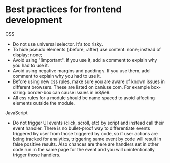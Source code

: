 # Best practices for frontend development

CSS
- Do not use universal selector. It's too risky.
- To hide pseudo elements (:before, :after) use content: none; instead of display: none;
- Avoid using "!important". If you use it, add a  comment to explain why you had to use it.
- Avoid using negative margins and paddings. If you use them, add comment to explain why you had to use it.
- Before using new css rules, make sure you are aware of known issues in different browsers. These are listed on caniuse.com. For example box-sizing: border-box can cause issues in ie8/ie9.
- All css rules for a module should be name spaced to avoid affecting elements outside the module.

JavaScript
- Do not trigger UI events (click, scroll, etc) by script and instead call their event handler. There is no bullet-proof way to differentiate events triggered by user from those triggered by code, so if user actions are being tracked for analytics, triggering same event by code will result in false positive results. Also chances are there are handlers set in other code run in the same page for the event and you will unintentionally trigger those handlers. 
